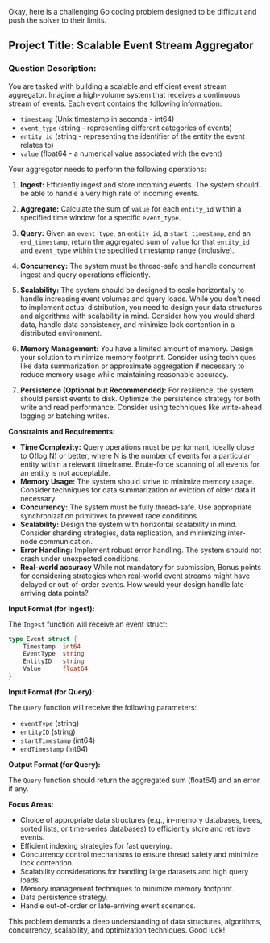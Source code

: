 Okay, here is a challenging Go coding problem designed to be difficult and push the solver to their limits.

## Project Title:  Scalable Event Stream Aggregator

### Question Description:

You are tasked with building a scalable and efficient event stream aggregator.  Imagine a high-volume system that receives a continuous stream of events. Each event contains the following information:

*   `timestamp` (Unix timestamp in seconds - int64)
*   `event_type` (string - representing different categories of events)
*   `entity_id` (string - representing the identifier of the entity the event relates to)
*   `value` (float64 - a numerical value associated with the event)

Your aggregator needs to perform the following operations:

1.  **Ingest:** Efficiently ingest and store incoming events.  The system should be able to handle a very high rate of incoming events.

2.  **Aggregate:**  Calculate the sum of `value` for each `entity_id` within a specified time window for a specific `event_type`.

3.  **Query:** Given an `event_type`, an `entity_id`, a `start_timestamp`, and an `end_timestamp`, return the aggregated sum of `value` for that `entity_id` and `event_type` within the specified timestamp range (inclusive).

4.  **Concurrency:** The system must be thread-safe and handle concurrent ingest and query operations efficiently.

5.  **Scalability:** The system should be designed to scale horizontally to handle increasing event volumes and query loads. While you don't need to implement actual distribution, you need to design your data structures and algorithms with scalability in mind. Consider how you would shard data, handle data consistency, and minimize lock contention in a distributed environment.

6.  **Memory Management:**  You have a limited amount of memory. Design your solution to minimize memory footprint.  Consider using techniques like data summarization or approximate aggregation if necessary to reduce memory usage while maintaining reasonable accuracy.

7.  **Persistence (Optional but Recommended):** For resilience, the system should persist events to disk.  Optimize the persistence strategy for both write and read performance. Consider using techniques like write-ahead logging or batching writes.

**Constraints and Requirements:**

*   **Time Complexity:**  Query operations must be performant, ideally close to O(log N) or better, where N is the number of events for a particular entity within a relevant timeframe.  Brute-force scanning of all events for an entity is not acceptable.
*   **Memory Usage:**  The system should strive to minimize memory usage.  Consider techniques for data summarization or eviction of older data if necessary.
*   **Concurrency:**  The system must be fully thread-safe.  Use appropriate synchronization primitives to prevent race conditions.
*   **Scalability:**  Design the system with horizontal scalability in mind. Consider sharding strategies, data replication, and minimizing inter-node communication.
*   **Error Handling:** Implement robust error handling.  The system should not crash under unexpected conditions.
*   **Real-world accuracy** While not mandatory for submission, Bonus points for considering strategies when real-world event streams might have delayed or out-of-order events. How would your design handle late-arriving data points?

**Input Format (for Ingest):**

The `Ingest` function will receive an event struct:

```go
type Event struct {
    Timestamp  int64
    EventType  string
    EntityID   string
    Value      float64
}
```

**Input Format (for Query):**

The `Query` function will receive the following parameters:

*   `eventType` (string)
*   `entityID` (string)
*   `startTimestamp` (int64)
*   `endTimestamp` (int64)

**Output Format (for Query):**

The `Query` function should return the aggregated sum (float64) and an error if any.

**Focus Areas:**

*   Choice of appropriate data structures (e.g., in-memory databases, trees, sorted lists, or time-series databases) to efficiently store and retrieve events.
*   Efficient indexing strategies for fast querying.
*   Concurrency control mechanisms to ensure thread safety and minimize lock contention.
*   Scalability considerations for handling large datasets and high query loads.
*   Memory management techniques to minimize memory footprint.
*   Data persistence strategy.
*   Handle out-of-order or late-arriving event scenarios.

This problem demands a deep understanding of data structures, algorithms, concurrency, scalability, and optimization techniques. Good luck!
